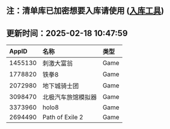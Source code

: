 ## 注：清单库已加密想要入库请使用 ([入库工具](https://github.com/BlankTMing/ManifestAutoUpdate/releases))

## 更新时间：2025-02-18 10:47:59
| AppID | 名称 | 类型  |
| :-------------------- | :----------------------------- | :----------- |
| 1455130 | 刺激大富翁| Game |
| 1778820 | 铁拳8| Game |
| 2072980 | 地下城骑士团| Game |
| 3098470 | 北极汽车旅馆模拟器| Game |
| 3373960 | holo8| Game |
| 2694490 | Path of Exile 2| Game |
